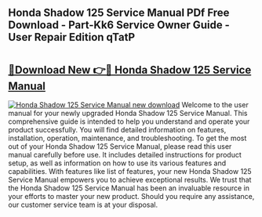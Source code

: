 ## Honda Shadow 125 Service Manual PDf Free Download - Part-Kk6 Service Owner Guide - User Repair Edition qTatP

# <h2><a href="http://cf17604.oget.top/?id=Honda+Shadow+125+Service+Manual">🔗Download New 👉🔴 Honda Shadow 125 Service Manual</a></h2>

[![Honda Shadow 125 Service Manual new download](https://i.imgur.com/5g1atiW.png)](http://cf17604.oget.top/?id=Honda+Shadow+125+Service+Manual)
Welcome to the user manual for your newly upgraded Honda Shadow 125 Service Manual. This comprehensive guide is intended to help you understand and operate your product successfully. You will find detailed information on features, installation, operation, maintenance, and troubleshooting. To get the most out of your Honda Shadow 125 Service Manual, please read this user manual carefully before use. It includes detailed instructions for product setup, as well as information on how to use its various features and capabilities. With features like list of features, your new Honda Shadow 125 Service Manual empowers you to achieve exceptional results. We trust that the Honda Shadow 125 Service Manual has been an invaluable resource in your efforts to master your new product. Should you require any assistance, our customer service team is at your disposal.
